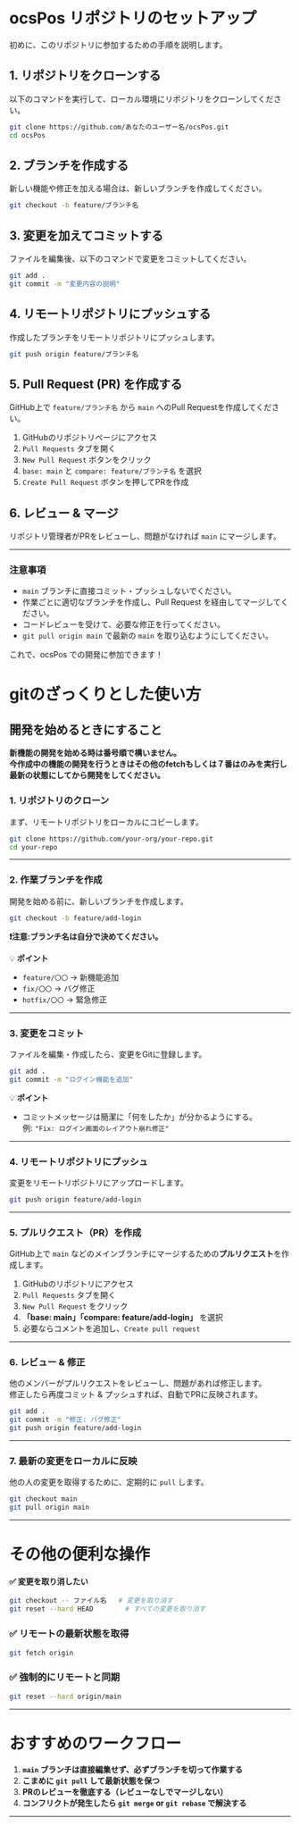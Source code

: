 # ocsPos リポジトリのセットアップ
初めに、このリポジトリに参加するための手順を説明します。

## 1. リポジトリをクローンする
以下のコマンドを実行して、ローカル環境にリポジトリをクローンしてください。

```sh
git clone https://github.com/あなたのユーザー名/ocsPos.git
cd ocsPos
```

## 2. ブランチを作成する
新しい機能や修正を加える場合は、新しいブランチを作成してください。

```sh
git checkout -b feature/ブランチ名
```

## 3. 変更を加えてコミットする
ファイルを編集後、以下のコマンドで変更をコミットしてください。

```sh
git add .
git commit -m "変更内容の説明"
```

## 4. リモートリポジトリにプッシュする
作成したブランチをリモートリポジトリにプッシュします。

```sh
git push origin feature/ブランチ名
```

## 5. Pull Request (PR) を作成する
GitHub上で `feature/ブランチ名` から `main` へのPull Requestを作成してください。

1. GitHubのリポジトリページにアクセス
2. `Pull Requests` タブを開く
3. `New Pull Request` ボタンをクリック
4. `base: main` と `compare: feature/ブランチ名` を選択
5. `Create Pull Request` ボタンを押してPRを作成

## 6. レビュー & マージ
リポジトリ管理者がPRをレビューし、問題がなければ `main` にマージします。

---

### **注意事項**
- `main` ブランチに直接コミット・プッシュしないでください。
- 作業ごとに適切なブランチを作成し、Pull Request を経由してマージしてください。
- コードレビューを受けて、必要な修正を行ってください。
- `git pull origin main` で最新の `main` を取り込むようにしてください。

これで、ocsPos での開発に参加できます！ 


# gitのざっくりとした使い方
## 開発を始めるときにすること
**新機能の開発を始める時は番号順で構いません。**  
**今作成中の機能の開発を行うときはその他のfetchもしくは７番はのみを実行し最新の状態にしてから開発をしてください。**
### **1. リポジトリのクローン**
まず、リモートリポジトリをローカルにコピーします。

```sh
git clone https://github.com/your-org/your-repo.git
cd your-repo
```

---

### **2. 作業ブランチを作成**
開発を始める前に、新しいブランチを作成します。

```sh
git checkout -b feature/add-login
```

**❗️注意:ブランチ名は自分で決めてください。**

💡 **ポイント**  
- `feature/〇〇` → 新機能追加  
- `fix/〇〇` → バグ修正  
- `hotfix/〇〇` → 緊急修正  

---
### **3. 変更をコミット**
ファイルを編集・作成したら、変更をGitに登録します。

```sh
git add .
git commit -m "ログイン機能を追加"
```

💡 **ポイント**  
- コミットメッセージは簡潔に「何をしたか」が分かるようにする。  
  例: `"Fix: ログイン画面のレイアウト崩れ修正"`  

---

### **4. リモートリポジトリにプッシュ**
変更をリモートリポジトリにアップロードします。

```sh
git push origin feature/add-login
```

---

### **5. プルリクエスト（PR）を作成**
GitHub上で `main` などのメインブランチにマージするための**プルリクエスト**を作成します。  
1. GitHubのリポジトリにアクセス  
2. `Pull Requests` タブを開く  
3. `New Pull Request` をクリック  
4. **「base: main」「compare: feature/add-login」** を選択  
5. 必要ならコメントを追加し、`Create pull request`  

---

### **6. レビュー & 修正**
他のメンバーがプルリクエストをレビューし、問題があれば修正します。  
修正したら再度コミット & プッシュすれば、自動でPRに反映されます。

```sh
git add .
git commit -m "修正: バグ修正"
git push origin feature/add-login
```

---

### **7. 最新の変更をローカルに反映**
他の人の変更を取得するために、定期的に `pull` します。

```sh
git checkout main
git pull origin main
```

---

# **その他の便利な操作**

#### ✅ **変更を取り消したい**
```sh
git checkout -- ファイル名   # 変更を取り消す
git reset --hard HEAD        # すべての変更を取り消す
```

### ✅ **リモートの最新状態を取得**
```sh
git fetch origin
```

### ✅ **強制的にリモートと同期**
```sh
git reset --hard origin/main
```

---

# **おすすめのワークフロー**
1. **`main` ブランチは直接編集せず、必ずブランチを切って作業する**
2. **こまめに `git pull` して最新状態を保つ**
3. **PRのレビューを徹底する（レビューなしでマージしない）**
4. **コンフリクトが発生したら `git merge` or `git rebase` で解決する**

---


